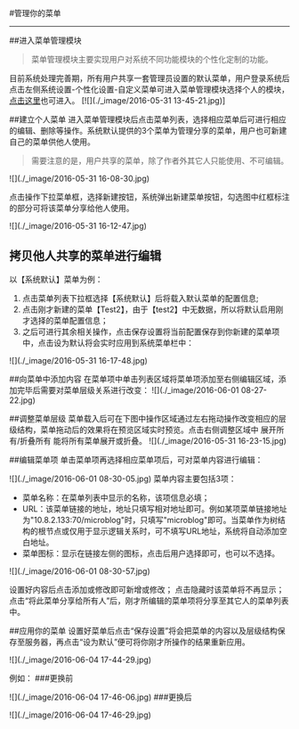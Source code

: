 #管理你的菜单
***

##进入菜单管理模块
>菜单管理模块主要实现用户对系统不同功能模块的个性化定制的功能。

目前系统处理完善期，所有用户共享一套管理员设置的默认菜单，用户登录系统后点击左侧系统设置-个性化设置-自定义菜单可进入菜单管理模块选择个人的模块，[点击这里](http://10.8.2.133:70/settings/menu)也可进入。
[![](./_image/2016-05-31 13-45-21.jpg)]

##建立个人菜单
进入菜单管理模块后点击菜单列表，选择相应菜单后可进行相应的编辑、删除等操作。系统默认提供的3个菜单为管理分享的菜单，用户也可新建自己的菜单供他人使用。
>需要注意的是，用户共享的菜单，除了作者外其它人只能使用、不可编辑。

![](./_image/2016-05-31 16-08-30.jpg)

点击操作下拉菜单框，选择新建按钮，系统弹出新建菜单按钮，勾选图中红框标注的部分可将该菜单分享给他人使用。

![](./_image/2016-05-31 16-12-47.jpg)

## 拷贝他人共享的菜单进行编辑
以【系统默认】菜单为例：

1. 点击菜单列表下拉框选择【系统默认】后将载入默认菜单的配置信息; 
2. 点击刚才新建的菜单【Test2】，由于【test2】中无数据，所以将默认启用刚才选择的菜单配置信息；
3. 之后可进行其余相关操作，点击保存设置将当前配置保存到你新建的菜单项中，点击设为默认将会实时应用到系统菜单栏中：

![](./_image/2016-05-31 16-17-48.jpg)

##向菜单中添加内容
在菜单项中单击列表区域将菜单项添加至右侧编辑区域，添加完毕后需要对菜单层级关系进行改变：
![](./_image/2016-06-01 08-27-22.jpg)

##调整菜单层级
菜单载入后可在下图中操作区域通过左右拖动操作改变相应的层级结构，菜单拖动后的效果将在预览区域实时预览。点击右侧调整区域中 展开所有/折叠所有 能将所有菜单展开或折叠。
![](./_image/2016-05-31 16-23-15.jpg)

##编辑菜单项
单击菜单项再选择相应菜单项后，可对菜单内容进行编辑：

![](./_image/2016-06-01 08-30-05.jpg)
菜单内容主要包括3项：

+ 菜单名称：在菜单列表中显示的名称，该项信息必填；
+ URL：该菜单链接的地址，地址只填写相对地址即可。例如某项菜单链接地址为"10.8.2.133:70/microblog"时，只填写"microblog"即可。当菜单作为树结构的根节点或仅用于显示逻辑关系时，可不填写URL地址，系统将自动添加空白地址。
+ 菜单图标：显示在链接左侧的图标，点击后用户选择即可，也可以不选择。

![](./_image/2016-06-01 08-30-57.jpg)

设置好内容后点击添加或修改即可新增或修改；
点击隐藏时该菜单将不再显示；
点击“将此菜单分享给所有人”后，刚才所编辑的菜单项将分享至其它人的菜单列表中。

##应用你的菜单
设置好菜单后点击“保存设置”将会把菜单的内容以及层级结构保存至服务器，再点击“设为默认”便可将你刚才所操作的结果重新应用。

![](./_image/2016-06-04 17-44-29.jpg)

例如：
###更换前

![](./_image/2016-06-04 17-46-06.jpg)
###更换后

![](./_image/2016-06-04 17-46-29.jpg)



